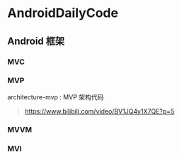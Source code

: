 # AndroidDailyCode

## Android 框架

### MVC

### MVP
architecture-mvp : MVP 架构代码

> https://www.bilibili.com/video/BV1JQ4y1X7QE?p=5
> 
### MVVM

### MVI
